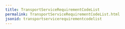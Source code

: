 ```yaml
---
title: TransportServiceRequirementCodeList
permalink: TransportServiceRequirementCodeList.html
jsonid: transportservicerequirementcodelist
---
```

